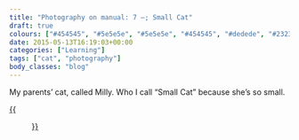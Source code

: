 ```yaml
---
title: "Photography on manual: 7 –; Small Cat"
draft: true
colours: ["#454545", "#5e5e5e", "#5e5e5e", "#454545", "#dedede", "#232323", "#dedede"]
date: 2015-05-13T16:19:03+00:00
categories: ["Learning"]
tags: ["cat", "photography"]
body_classes: "blog"
---
```


My parents’ cat, called Milly. Who I call “Small Cat” because she’s so small.

[{{<figure class="wp-caption aligncenter size-full wp-image-4684" src="/images/2015/05/DSCF4326-small.jpg" alt="Small grey and brown tabby/tortoiseshell cat lying on grass in the garden" width="1500" height="1000" caption="**Small Cat.** I edited out the wonky lamp in the background because it was distracting. I also muted the grass and plants so her scary green eyes would be more noticeable.">}}](/images/2015/05/DSCF4326-small.jpg)

